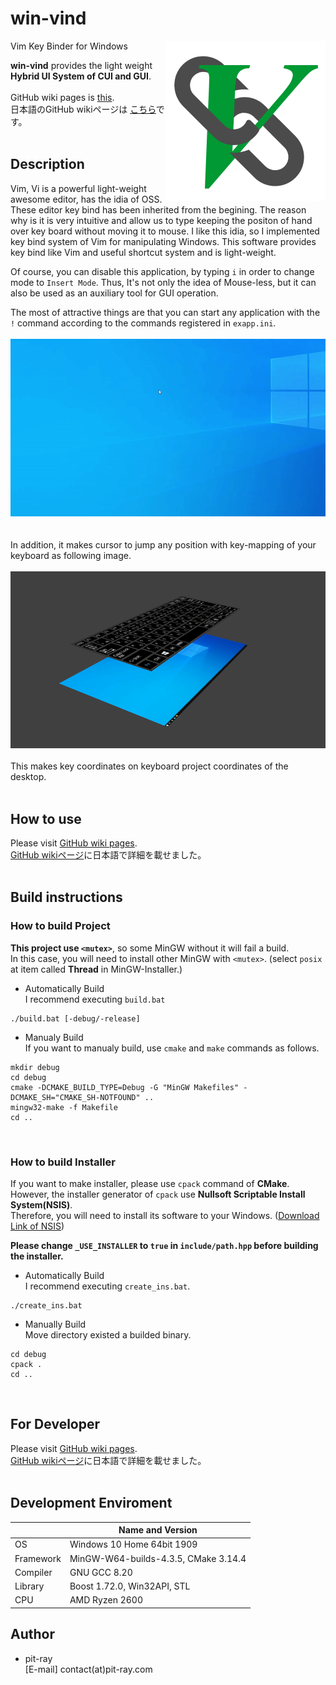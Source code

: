 # win-vind
Vim Key Binder for Windows
<img src="https://github.com/pit-ray/pit-ray.github.io/blob/master/win-vind/win-vind-icon.png?raw=true" width="256" height="256" align="right">
<br>

**win-vind** provides the light weight **Hybrid UI System of CUI and GUI**.  
<br>
GitHub wiki pages is <a href="https://github.com/pit-ray/win-vind/wiki">this</a>.  
日本語のGitHub wikiページは <a href="https://github.com/pit-ray/win-vind/wiki/%E3%83%9B%E3%83%BC%E3%83%A0-(Home-in-Japanese)">こちら</a>です。  
<br>  


## Description
Vim, Vi is a powerful light-weight awesome editor, has the idia of OSS. These editor key bind has been inherited from the begining. The reason why is it is very intuitive and allow us to type keeping the positon of hand over key board without moving it to mouse. I like this idia, so I implemented key bind system of Vim for manipulating Windows. This software provides key bind like Vim and useful shortcut system and is light-weight.

Of course,  you can disable this application, by typing `i` in order to change mode to `Insert Mode`. Thus, It's not only the idea of Mouse-less, but it can also be used as an auxiliary tool for GUI operation.

The most of attractive things are that you can start any application with the `!` command according to the commands registered in `exapp.ini`.
<br>  
<img src="https://github.com/pit-ray/pit-ray.github.io/blob/master/win-vind/cmd-demo.gif?raw=true">  
<br>
<br>
In addition, it makes cursor to jump any position with key-mapping of your keyboard as following image.  
<br>
<img src="https://github.com/pit-ray/pit-ray.github.io/blob/master/win-vind/Jump2Any-image.png?raw=true" width="512">  
<br>
This makes key coordinates on keyboard project coordinates of the desktop.  
<br>

## How to use  
Please visit <a href="https://github.com/pit-ray/win-vind/wiki/For-Users">GitHub wiki pages</a>.  
<a href="https://github.com/pit-ray/win-vind/wiki/%E4%BD%BF%E3%81%84%E6%96%B9-(For-Users-in-Japanese)">GitHub wikiページ</a>に日本語で詳細を載せました。  
<br>  
 
## Build instructions  
### How to build Project  
**This project use `<mutex>`**, so some MinGW without it will fail a build.  
In this case, you will need to install other MinGW with `<mutex>`. (select `posix` at item called **Thread** in MinGW-Installer.)


- Automatically Build  
I recommend executing `build.bat`  
``` shell
./build.bat [-debug/-release]
```

- Manualy Build  
If you want to manualy build, use `cmake` and `make` commands as follows.
```shell
mkdir debug
cd debug
cmake -DCMAKE_BUILD_TYPE=Debug -G "MinGW Makefiles" -DCMAKE_SH="CMAKE_SH-NOTFOUND" ..
mingw32-make -f Makefile
cd ..
```  
<br>  

### How to build Installer 
If you want to make installer, please use `cpack` command of **CMake**.  
However, the installer generator of `cpack` use **Nullsoft Scriptable Install System(NSIS)**.  
Therefore, you will need to install its software to your Windows. (<a href="https://nsis.sourceforge.io/Download">Download Link of NSIS</a>)  

**Please change `_USE_INSTALLER` to `true` in `include/path.hpp` before building the installer.**  

- Automatically Build  
I recommend executing `create_ins.bat`.    
```
./create_ins.bat
```

- Manually Build  
Move directory existed a builded binary.   
```shell
cd debug
cpack .
cd ..
```
<br>  

## For Developer
Please visit <a href="https://github.com/pit-ray/win-vind/wiki/For-Developers">GitHub wiki pages</a>.  
<a href="https://github.com/pit-ray/win-vind/wiki/%E9%96%8B%E7%99%BA%E8%80%85%E3%81%B8(For-Developers-in-Japanese)">GitHub wikiページ</a>に日本語で詳細を載せました。  
<br>  

## Development Enviroment
||Name and Version|
|---|---|
|OS|Windows 10 Home 64bit 1909|
|Framework|MinGW-W64-builds-4.3.5, CMake 3.14.4|
|Compiler|GNU GCC 8.20|
|Library|Boost 1.72.0, Win32API, STL|
|CPU|AMD Ryzen 2600|

## Author
- pit-ray  
[E-mail] contact(at)pit-ray.com
